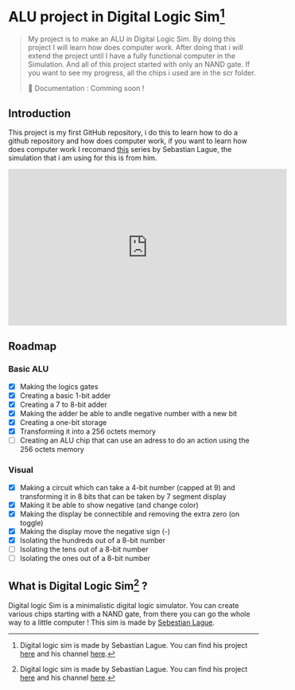 # ALU project in Digital Logic Sim[^1]

> My project is to make an ALU in Digital Logic Sim. By doing this project I will learn how does computer work. After doing that i will extend the project until I have a fully functional computer in the Simulation. And all of this project started with only an NAND gate. If you want to see my progress, all the chips i used are in the scr folder.
>
> 📘 Documentation : Comming soon !

## Introduction
This project is my first GitHub repository, i do this to learn how to do a github repository and how does computer work, if you want to learn how does computer work I recomand [this](https://youtube.com/playlist?list=PLFt_AvWsXl0dPhqVsKt1Ni_46ARyiCGSq&si=9D6MCIPkoR6OPrXW) series by Sebastian Lague, the simulation that i am using for this is from him.

<iframe width="560" height="315" src="https://www.youtube.com/embed/videoseries?si=XGPZj2WPu-KtEBLf&amp;list=PLFt_AvWsXl0dPhqVsKt1Ni_46ARyiCGSq" title="YouTube video player" frameborder="0" allow="accelerometer; autoplay; clipboard-write; encrypted-media; gyroscope; picture-in-picture; web-share" referrerpolicy="strict-origin-when-cross-origin" allowfullscreen></iframe>

## Roadmap
### Basic ALU
- [x] Making the logics gates
- [x] Creating a basic 1-bit adder
- [x] Creating a 7 to 8-bit adder
- [x] Making the adder be able to andle negative number with a new bit
- [x] Creating a one-bit storage
- [x] Transforming it into a 256 octets memory
- [ ] Creating an ALU chip that can use an adress to do an action using the 256 octets memory
### Visual
- [x] Making a circuit which can take a 4-bit number (capped at 9) and transforming it in 8 bits that can be taken by 7 segment display
- [x] Making it be able to show negative (and change color)
- [x] Making the display be connectible and removing the extra zero (on toggle)
- [x] Making the display move the negative sign (-)
- [x] Isolating the hundreds out of a 8-bit number
- [ ] Isolating the tens out of a 8-bit number
- [ ] Isolating the ones out of a 8-bit number
## What is Digital Logic Sim[^1] ?
Digital logic Sim is a minimalistic digital logic simulator. You can create various chips starting with a NAND gate, from there you can go the whole way to a little computer !
This sim is made by [Sebestian Lague](https://www.youtube/com/@SebastianLague).

[^1]: Digital logic sim is made by Sebastian Lague. You can find his project [here](https://sebastian.itch.io/digital-logic-sim) and his channel [here](https://www.youtube.com/@SebastianLague).

